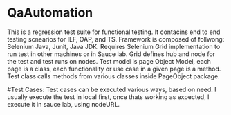 # QaAutomation

This is a regression test suite for functional testing.
It contacins end to end testing scnearios for ILF, OAP, and TS.
Framework is composed of follwong: Selenium Java, Junit, Java JDK. Requires Selenium Grid implementation to run test in 
other machines or in Sauce lab. Grid defines hub and node for the test and test runs on nodes. 
Test model is page Object Model, each page is a class, each functionality or use case in a given page is a method.
Test class calls methods from various classes inside PageObject package.

#Test Cases:
Test cases can be executed various ways, based on need. I usually execute the test in local first, once thats working
as expected, I execute it in sauce lab, using nodeURL.
